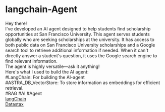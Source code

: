 # langchain-Agent
Hey there!<br>
I've developed an AI agent designed to help students find scholarship opportunities at San Francisco University. This agent serves students globally who are seeking scholarships at the university. It has access to both public data on San Francisco University scholarships and a Google search tool to retrieve additional information if needed. When it can't directly answer a student's question, it uses the Google search engine to find relevant information.<br>
The agent is highly versatile—ask it anything!<br>
Here's what I used to build the AI agent:<br>
#LangChain: For building the AI-agent<br>
#ASTRA_DB_VectorStore: To store information as embeddings for efficient retrieval.<br>
#RAG #AI #Agent <br>
[langChain](https://python.langchain.com/)<br>
[Datastax](https://astra.datastax.com/)<br>
